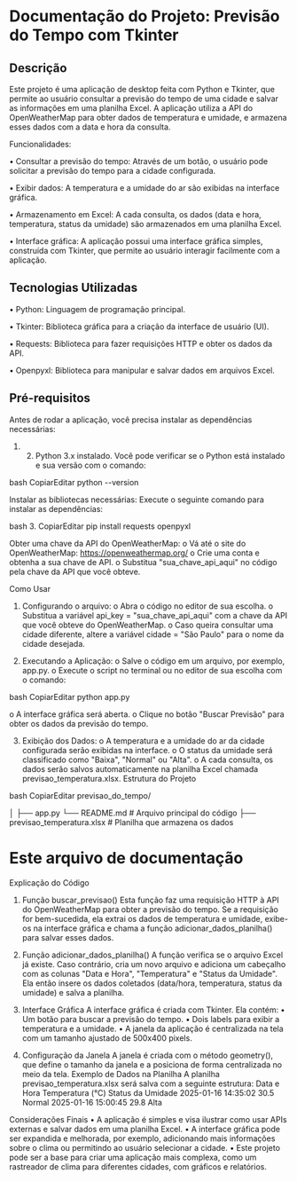 # Documentação do Projeto: Previsão do Tempo com Tkinter
## Descrição

Este projeto é uma aplicação de desktop feita com Python e Tkinter, que permite ao
usuário consultar a previsão do tempo de uma cidade e salvar as informações em uma
planilha Excel. A aplicação utiliza a API do OpenWeatherMap para obter dados de
temperatura e umidade, e armazena esses dados com a data e hora da consulta.

Funcionalidades:

• Consultar a previsão do tempo: Através de um botão, o usuário pode solicitar
a previsão do tempo para a cidade configurada.

• Exibir dados: A temperatura e a umidade do ar são exibidas na interface
gráfica.

• Armazenamento em Excel: A cada consulta, os dados (data e hora,
temperatura, status da umidade) são armazenados em uma planilha Excel.

• Interface gráfica: A aplicação possui uma interface gráfica simples, construída
com Tkinter, que permite ao usuário interagir facilmente com a aplicação.

## Tecnologias Utilizadas

• Python: Linguagem de programação principal.

• Tkinter: Biblioteca gráfica para a criação da interface de usuário (UI).

• Requests: Biblioteca para fazer requisições HTTP e obter os dados da API.

• Openpyxl: Biblioteca para manipular e salvar dados em arquivos Excel.

## Pré-requisitos

Antes de rodar a aplicação, você precisa instalar as dependências necessárias:
1. 2. Python 3.x instalado. Você pode verificar se o Python está instalado e sua
versão com o comando:

bash
CopiarEditar
python --version

Instalar as bibliotecas necessárias: Execute o seguinte comando para instalar
as dependências:

bash
3. CopiarEditar
pip install requests openpyxl

Obter uma chave da API do OpenWeatherMap:
o Vá até o site do OpenWeatherMap: https://openweathermap.org/
o Crie uma conta e obtenha a sua chave de API.
o Substitua "sua_chave_api_aqui" no código pela chave da API que
você obteve.

Como Usar

1. Configurando o arquivo:
o Abra o código no editor de sua escolha.
o Substitua a variável api_key = "sua_chave_api_aqui" com a chave
da API que você obteve do OpenWeatherMap.
o Caso queira consultar uma cidade diferente, altere a variável cidade =
"São Paulo" para o nome da cidade desejada.

2. Executando a Aplicação:
o Salve o código em um arquivo, por exemplo, app.py.
o Execute o script no terminal ou no editor de sua escolha com o comando:

bash
CopiarEditar
python app.py

o A interface gráfica será aberta.
o Clique no botão "Buscar Previsão" para obter os dados da previsão do
tempo.

3. Exibição dos Dados:
o A temperatura e a umidade do ar da cidade configurada serão exibidas na
interface.
o O status da umidade será classificado como "Baixa", "Normal" ou
"Alta".
o A cada consulta, os dados serão salvos automaticamente na planilha
Excel chamada previsao_temperatura.xlsx.
Estrutura do Projeto

bash
CopiarEditar
previsao_do_tempo/

│
├── app.py └── README.md # Arquivo principal do código ├── previsao_temperatura.xlsx # Planilha que armazena os dados

# Este arquivo de documentação

Explicação do Código

1. Função buscar_previsao()
Esta função faz uma requisição HTTP à API do OpenWeatherMap para obter a previsão
do tempo. Se a requisição for bem-sucedida, ela extrai os dados de temperatura e
umidade, exibe-os na interface gráfica e chama a
função adicionar_dados_planilha() para salvar esses dados.

2. Função adicionar_dados_planilha()
A função verifica se o arquivo Excel já existe. Caso contrário, cria um novo arquivo e
adiciona um cabeçalho com as colunas "Data e Hora", "Temperatura" e "Status da
Umidade". Ela então insere os dados coletados (data/hora, temperatura, status da
umidade) e salva a planilha.

3. Interface Gráfica
A interface gráfica é criada com Tkinter. Ela contém:
• Um botão para buscar a previsão do tempo.
• Dois labels para exibir a temperatura e a umidade.
• A janela da aplicação é centralizada na tela com um tamanho ajustado de
500x400 pixels.

4. Configuração da Janela
A janela é criada com o método geometry(), que define o tamanho da janela e a
posiciona de forma centralizada no meio da tela.
Exemplo de Dados na Planilha
A planilha previsao_temperatura.xlsx será salva com a seguinte estrutura:
Data e Hora Temperatura (°C) Status da Umidade
2025-01-16 14:35:02 30.5 Normal
2025-01-16 15:00:45 29.8 Alta


Considerações Finais
• A aplicação é simples e visa ilustrar como usar APIs externas e salvar dados em
uma planilha Excel.
• A interface gráfica pode ser expandida e melhorada, por exemplo, adicionando
mais informações sobre o clima ou permitindo ao usuário selecionar a cidade.
• Este projeto pode ser a base para criar uma aplicação mais complexa, como um
rastreador de clima para diferentes cidades, com gráficos e relatórios.
